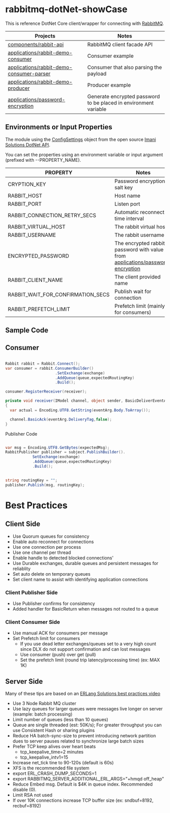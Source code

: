 # rabbitmq-dotNet-showCase


This is reference DotNet Core client/wrapper for connecting with [RabbitMQ](https://www.rabbitmq.com/).


Projects                                                                                                    | Notes
----------------------------------------------------------------------------------------------------------- | --------------------------
[components/rabbit-api](https://github.com/ggreen/rabbitmq-dotNet-showCase/tree/main/components/rabbit-api) | RabbitMQ client facade API
[applications/rabbit-demo-consumer](https://github.com/ggreen/rabbitmq-dotNet-showCase/tree/main/applications/rabbit-demo-consumer) | Consumer example
[applications/rabbit-demo-consumer-parser](https://github.com/ggreen/rabbitmq-dotNet-showCase/tree/main/applications/rabbit-demo-consumer-parser) | Consumer that also parsing the payload
[applications/rabbit-demo-producer](https://github.com/ggreen/rabbitmq-dotNet-showCase/tree/main/applications/rabbit-demo-producer) | Producer example
[applications/password-encryption](https://github.com/ggreen/rabbitmq-dotNet-showCase/tree/main/applications/password-encryption) | Generate encrypted password to be placed in environment variable

## Environments or Input Properties


The module using the [ConfigSettings](https://github.com/imani-solutions/Imani.Solutions.Core.DotNet/blob/master/API/Util/ConfigSettings.cs) object from the open source [Imani Solutions DotNet API](https://github.com/imani-solutions/Imani.Solutions.Core.DotNet).


You can set the properties using an environment variable or input argument (prefixed with --PROPERTY_NAME).


PROPERTY            | Notes    | Default
------------------  | -------- | ----------
CRYPTION_KEY        | Password encryption salt key | 
RABBIT_HOST         | Host name | localhost
RABBIT_PORT         | Listen port | 5672
RABBIT_CONNECTION_RETRY_SECS         | Automatic reconnect time interval | 15
RABBIT_VIRTUAL_HOST | The rabbit virtual host | /
RABBIT_USERNAME | The rabbit username |
ENCRYPTED_PASSWORD | The encrypted rabbit password with value from [applications/password-encryption](https://github.com/ggreen/rabbitmq-dotNet-showCase/tree/main/applications/password-encryption) |
RABBIT_CLIENT_NAME | The client provided name | 
RABBIT_WAIT_FOR_CONFIRMATION_SECS | Publish wait for connection | 30
RABBIT_PREFETCH_LIMIT | Prefetch limit (mainly for consumers) | 1000


## Sample Code

## Consumer

```c#

Rabbit rabbit = Rabbit.Connect();
var consumer = rabbit.ConsumerBuilder()
                      .SetExchange(exchange)
                      .AddQueue(queue,expectedRoutingKey)
                      .Build();

consumer.RegisterReceiver(receiver);

private void receiver(IModel channel, object sender, BasicDeliverEventArgs eventArg)
{
  var actual = Encoding.UTF8.GetString(eventArg.Body.ToArray());

  channel.BasicAck(eventArg.DeliveryTag,false);
}
```

Publisher Code

```C#

var msg = Encoding.UTF8.GetBytes(expectedMsg);
RabbitPublisher publisher = subject.PublishBuilder().
            SetExchange(exchange)
            .AddQueue(queue,expectedRoutingKey)
            .Build();
        

string routingKey = "";
publisher.Publish(msg, routingKey);

```


# Best Practices

## Client Side
- Use Quorum queues for consistency
- Enable auto reconnect for connections
- Use one connection per process
- Use one channel per thread
- Enable handle to detected blocked connections'
- Use Durable exchanges, durable queues and persistent messages for reliablity
- Set auto delete on temporary queues
- Set client name to assist with identifying application connections



### Client Publisher Side

- Use Publisher confirms for consistency
- Added handler for BasicReturn when messages not routed to a queue


### Client Consumer Side
- Use manual ACK for consumers per message
- Set Prefetch limit for consumers 
  - If you use dead letter exchanges/queues set to a very high count since DLX do not support  confirmation and can lost messages
  - Use consumer (push) over get (pull)
  - Set the prefetch limit (round trip latency/processing time) (ex: MAX 1K)

## Server Side

Many of these tips are based on an [ERLang Solutions best practices video](https://www.youtube.com/watch?v=HzPOQsMWrGQ)

- Use 3 Node Rabbit MQ cluster 
- Use lazy queues for larger queues were messages live longer on server (example: batch processing)
- Limit number of queues (less than 10 queues)
- Queue are single threaded (est: 50K/s); For greater throughput you can use Consistent Hash or sharing plugins
- Reduce HA batch-sync-size to prevent introducing network partition dues to server pauses related to synchronize large batch sizes
- Prefer TCP keep alives over heart beats
  - tcp_keepalive_time=2 minutes 
  - tcp_keepalive_intv1=15
- Increase net_tick tine to 90-120s (default is 60s)
- XFS is the recommended file system
- export ERL_CRASH_DUMP_SECONDS=1
- export RABBITMQ_SERVER_ADDITIONAL_ERL_ARGS="+hmqd off_heap"
- Reduce Embed msg. Default is $4K in queue index. Recommended disable (0).
- Limit RSA not used
- If over 10K connections increase TCP buffer size (ex: sndbuf=8192, recbuf=8192)
